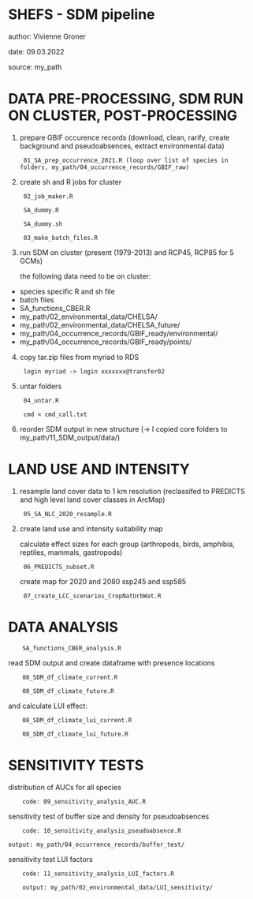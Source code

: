 # SHEFS - SDM pipeline

author: Vivienne Groner

date: 09.03.2022

source: my_path


# DATA PRE-PROCESSING, SDM RUN ON CLUSTER, POST-PROCESSING

1. prepare GBIF occurence records (download, clean, rarify, create background and pseudoabsences, extract environmental data)

		01_SA_prep_occurrence_2021.R (loop over list of species in folders, my_path/04_occurrence_records/GBIF_raw)

2. create sh and R jobs for cluster

		02_job_maker.R
  
		SA_dummy.R
  
		SA_dummy.sh
  
		03_make_batch_files.R

3. run SDM on cluster (present (1979-2013) and RCP45, RCP85 for 5 GCMs)
	
  	the following data need to be on cluster:
		
* species specific R and sh file
* batch files
* SA_functions_CBER.R
* my_path/02_environmental_data/CHELSA/
* my_path/02_environmental_data/CHELSA_future/
* my_path/04_occurrence_records/GBIF_ready/environmental/
* my_path/04_occurrence_records/GBIF_ready/points/

4. copy tar.zip files from myriad to RDS 

		login myriad -> login xxxxxxx@transfer02

5. untar folders

		04_untar.R
  
		cmd < cmd_call.txt

6. reorder SDM output in new structure (-> I copied core folders to my_path/11_SDM_output/data/)


# LAND USE AND INTENSITY

1. resample land cover data to 1 km resolution (reclassifed to PREDICTS and high level land cover classes in ArcMap)

		05_SA_NLC_2020_resample.R

2. create land use and intensity suitability map

	calculate effect sizes for each group (arthropods, birds, amphibia, reptiles, mammals, gastropods)
  
		06_PREDICTS_subset.R 
		
	create map for 2020 and 2080 ssp245 and ssp585
  
		07_create_LCC_scenarios_CropNatUrbWat.R


# DATA ANALYSIS

		SA_functions_CBER_analysis.R

read SDM output and create dataframe with presence locations

		08_SDM_df_climate_current.R
  
		08_SDM_df_climate_future.R

and calculate LUI effect:

		08_SDM_df_climate_lui_current.R
  
		08_SDM_df_climate_lui_future.R


# SENSITIVITY TESTS

distribution of AUCs for all species

		code: 09_sensitivity_analysis_AUC.R

sensitivity test of buffer size and density for pseudoabsences

		code: 10_sensitivity_analysis_pseudoabsence.R
  
  	output: my_path/04_occurrence_records/buffer_test/

sensitivity test LUI factors

		code: 11_sensitivity_analysis_LUI_factors.R
  
		output: my_path/02_environmental_data/LUI_sensitivity/

